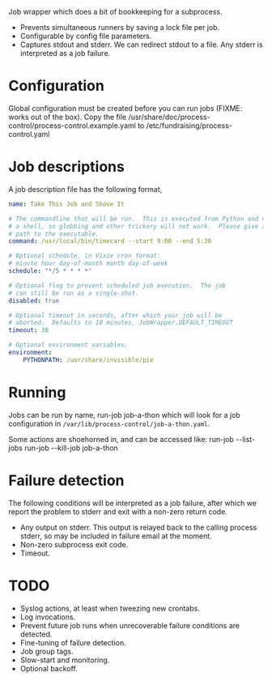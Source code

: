 Job wrapper which does a bit of bookkeeping for a subprocess.

* Prevents simultaneous runners by saving a lock file per job.
* Configurable by config file parameters.
* Captures stdout and stderr.  We can redirect stdout to a
file.  Any stderr is interpreted as a job failure.

Configuration
=======

Global configuration must be created before you can run jobs (FIXME: works out
of the box).  Copy the file /usr/share/doc/process-control/process-control.example.yaml
to /etc/fundraising/process-control.yaml

Job descriptions
=======

A job description file has the following format,

```yaml
name: Take This Job and Shove It

# The commandline that will be run.  This is executed from Python and not from
# a shell, so globbing and other trickery will not work.  Please give a full
# path to the executable.
command: /usr/local/bin/timecard --start 9:00 --end 5:30

# Optional schedule, in Vixie cron format:
# minute hour day-of-month month day-of-week
schedule: "*/5 * * * *"

# Optional flag to prevent scheduled job execution.  The job
# can still be run as a single-shot.
disabled: true

# Optional timeout in seconds, after which your job will be
# aborted.  Defaults to 10 minutes, JobWrapper.DEFAULT_TIMEOUT
timeout: 30

# Optional environment variables.
environment:
	PYTHONPATH: /usr/share/invisible/pie
```

Running
=======
Jobs can be run by name,
    run-job job-a-thon
which will look for a job configuration in `/var/lib/process-control/job-a-thon.yaml`.

Some actions are shoehorned in, and can be accessed like:
    run-job --list-jobs
	run-job --kill-job job-a-thon

Failure detection
======

The following conditions will be interpreted as a job failure, after
which we report the problem to stderr and exit with a non-zero return
code.

* Any output on stderr.  This output is relayed back to the calling
process stderr, so may be included in failure email at the moment.
* Non-zero subprocess exit code.
* Timeout.


TODO
====

* Syslog actions, at least when tweezing new crontabs.
* Log invocations.
* Prevent future job runs when unrecoverable failure conditions are detected.
* Fine-tuning of failure detection.
* Job group tags.
* Slow-start and monitoring.
* Optional backoff.
